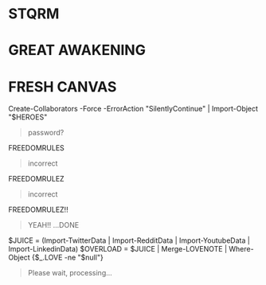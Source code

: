 # STQRM
# GREAT AWAKENING
# FRESH CANVAS

Create-Collaborators -Force -ErrorAction "SilentlyContinue" | Import-Object "$HEROES"
> password?

FREEDOMRULES
> incorrect

FREEDOMRULEZ
> incorrect

FREEDOMRULEZ!!
> YEAH!! ...DONE

$JUICE = (Import-TwitterData | Import-RedditData | Import-YoutubeData | Import-LinkedinData)
$OVERLOAD = $JUICE | Merge-LOVENOTE | Where-Object {$_.LOVE -ne "$null"}
> Please wait, processing...